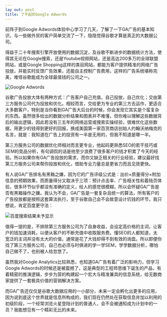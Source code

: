 ```yaml
---
lay out: post
title: 了不起的Google Adwords
---
```


前阵子到Google Adwords体验中心学习了几天，了解了一下GA广告的基本知识，与一些做外贸的客户简单交流了一下，隐隐觉得谷歌才算是真正的大数据公司。

得益于二十年搜索引擎开放使用的数据沉淀，及谷歌不断进步的数据统计方法，使得其无论在Google搜索，还是Youtube视频网站，还是高达200多万的全球联盟网站，或是Google Shopping这样的类目网站，都能为客户提供精准的网络广告投放，并能实时反馈广告效果，还能自主控制广告费用，这样的广告系统堪称完美，难怪谷歌能成为全球最值钱的公司之一。

![Google Adwords](https://farm5.staticflickr.com/4259/34956856744_fc394ca008.jpg)

谷歌广告投放大体有两种方式：广告客户自己充值，自己投放，自己优化；交由第三方服务公司代为投放和优化。相较而言，交给更为专业的第三方去运作，更适合大多数客户，特别是当你看到GA广告大后台的时候，你会发现它其实是个蛮复杂的东西。虽然很多给出的数据分析结果和图表并不难懂，但你难以理解这些数据背后的输出逻辑，因此若没有三五年的网络运营或搜索实操经验，很难优化这些数据，用更少的钱得到更好的回报，换成美国第一家百货商店创始人约翰沃纳梅克的名言，就是：我知道在广告上的投资有一半是无用的，但我不知道是哪一半。

第三方服务公司的数据优化师相对而言更专业，他起码更熟悉SEO的若干技巧或SEM的竞品分析，有句调侃的话是他至少浪费了很多客户的钱才积累了今天的经验。所以如果你有GA广告投放的需求，而你又缺乏相关的行业经验，建议最好找第三方服务公司来帮你投放和优化，借助专业力量总是更省力而且见效更快。

有人说GA广告排名有黑箱之嫌，因为它的广告评级公式是：出价×质量得分×附加信息的预期效果，而质量得分又取决于三项：预计点击率、广告相关性和着陆页体验，很多环节似乎都没有准确的定义，给人的感觉很模糊，所以会怀疑GA广告是否有黑箱操作之嫌。我认为不会，GA广告是一套复杂且统一的算法，所有客户的广告投放都是按照这套算法执行，至于谷歌自己会不会故意设计坑钱的环节，我只想说，肯定百度更守法：

![百度搜索结果未予显示](https://farm5.staticflickr.com/4236/35664842111_be3d50d37d_o.png)

值得一提的是，不排除第三方服务公司为了自身收益，会设定高价格的主词，让客户的钱加速消耗，以便从客户的不断充值中收取服务费。懂SEO的人都知道，太宽泛的主词并没有太大的价值，通常是花了大钱却得不到有效的询盘。所以即便你找了第三方服务公司，自己也必须与时俱进的学一学SEM，学学数据分析，哪怕自己做不了，也别被人给忽悠了。

虽然我对Google Analytics比较熟悉，也知道GA广告有着广泛的影响力，但学习Google Adwords的时候还是被震撼了，这是典型的工程师思维下诞生的产品，有着精密的推演逻辑，步步为营的构建起一个宏大与精准兼具的信息系统，给无数商家提供了一套极具价值的营销解决方案。

而GA广告还仅仅是谷歌大数据应用的一小部分，未来一定会孵化出更多的应用，因为说到底这个世界就是信息所构成的，我们现在仍然处在获取信息并加以利用的初级阶段，一个经常浏览火星登陆计划的普通人，会不会被通知成为计划中的一员？我能想见有一个精彩无比的未来。